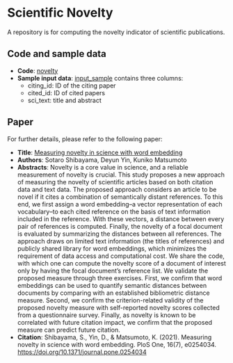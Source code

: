 # Scientific Novelty

A repository is for computing the novelty indicator of scientific publications. 


## Code and sample data 
- **Code**: [novelty](https://github.com/DeyunYinWIPO/Novelty/blob/main/novelty_sci.py) 
- **Sample input data**: [input_sample](https://github.com/DeyunYinWIPO/Novelty/tree/main/data) contains three columns:  
    - citing_id: ID of the citing paper
    - cited_id: ID of cited papers 
    - sci_text: title and abstract 



## Paper 
For further details, please refer to the following paper:  

- **Title**: [Measuring novelty in science with word embedding](https://journals.plos.org/plosone/article?id=10.1371/journal.pone.0254034)
- **Authors**: Sotaro Shibayama, Deyun Yin, Kuniko Matsumoto
- **Abstracts**: Novelty is a core value in science, and a reliable measurement of novelty is crucial. This study proposes a new approach of measuring the novelty of scientific articles based on both citation data and text data. The proposed approach considers an article to be novel if it cites a combination of semantically distant references. To this end, we first assign a word embedding–a vector representation of each vocabulary–to each cited reference on the basis of text information included in the reference. With these vectors, a distance between every pair of references is computed. Finally, the novelty of a focal document is evaluated by summarizing the distances between all references. The approach draws on limited text information (the titles of references) and publicly shared library for word embeddings, which minimizes the requirement of data access and computational cost. We share the code, with which one can compute the novelty score of a document of interest only by having the focal document’s reference list. We validate the proposed measure through three exercises. First, we confirm that word embeddings can be used to quantify semantic distances between documents by comparing with an established bibliometric distance measure. Second, we confirm the criterion-related validity of the proposed novelty measure with self-reported novelty scores collected from a questionnaire survey. Finally, as novelty is known to be correlated with future citation impact, we confirm that the proposed measure can predict future citation.
- **Citation**: Shibayama, S., Yin, D., & Matsumoto, K. (2021). Measuring novelty in science with word embedding. PloS One, 16(7), e0254034. https://doi.org/10.1371/journal.pone.0254034
